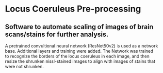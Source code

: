 # Locus Coeruleus Pre-processing
 
## Software to automate scaling of images of brain scans/stains for further analysis.
A pretrained convultional neural network (ResNet50v2) is used as a network base. Additional layers and training were added. The Network was trained to recognize the borders of the locus coeruleus in each image, and then resize the shrunken nissl-stained images to align with images of stains that were not shrunken.
